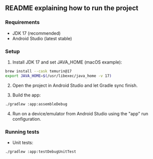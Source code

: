 ## README explaining how to run the project

### Requirements

- JDK 17 (recommended)
- Android Studio (latest stable)

### Setup

1) Install JDK 17 and set JAVA_HOME (macOS example):
```bash
brew install --cask temurin@17
export JAVA_HOME=$(/usr/libexec/java_home -v 17)
```

2) Open the project in Android Studio and let Gradle sync finish.

3) Build the app:
```bash
./gradlew :app:assembleDebug
```

4) Run on a device/emulator from Android Studio using the "app" run configuration.

### Running tests

- Unit tests:
```bash
./gradlew :app:testDebugUnitTest
```